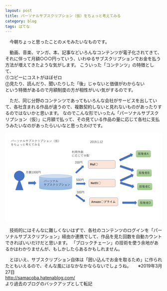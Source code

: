 ```yaml
---
layout: post
title: パーソナルサブスクリプション（仮）をちょっと考えてみる
category: blog
tags: はてな
---
```


　今朝ちょっと思ったことのメモみたいなものです。

　動画、音楽、マンガ、本、記事などいろんなコンテンツが電子化されてきて、それに伴って月額○○○円っていう、いわゆるサブスクリプションでお金を払う方法が増えてきたような気がします。
こういった「コンテンツ」の特徴として、  
⓵コピーにコストがほぼゼロ  
⓶見たり、読んだり、聞いたりした「後」じゃないと価値がわからない  
という特徴があるので月額制度の方が相性がいい気がするのです。

　ただ、同じ分野のコンテンツであってもいろんな会社がサービスを出していて、各社含まれる作品が違うので、複数契約しないと見れないものがあったりするのではないかと思います。
なのでこんな形でいったん「パーソナルサブスクリプション（仮）」に月額で払って、その見ている作品の量に応じて各社に支払うみたいなのがあったらいいなと思ったわけです。

![imgae](/images/20190112103934.png)

　技術的にはそんなに難しくないはずで、各社のコンテンツのログインを「パーソナルサブスクリプション」経由か連携でして、作品を見た回数を自動カウントできればいいだけだと思います。
「ブロックチェーン」の技術を使う余地があるかはわかりませんが、もしかしたらあるかもしれません。

　とはいえ、サブスクリプション自体は「囲い込んでお金を取るため」に作られたともいえるので、そんな風にはなかなかならないでしょうね。
　
※2019年3月27日  
http://samacoba.hatenablog.com/  
より過去のブログのバックアップとして転記